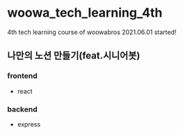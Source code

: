 # woowa_tech_learning_4th
4th tech learning course of woowabros
2021.06.01 started!

## 나만의 노션 만들기(feat.시니어봇)

### frontend
- react

### backend
- express
